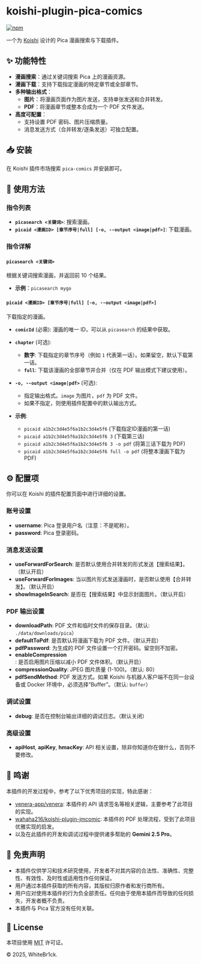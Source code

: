 # koishi-plugin-pica-comics

[![npm](https://img.shields.io/npm/v/koishi-plugin-pica-comics?style=flat-square)](https://www.npmjs.com/package/koishi-plugin-pica-comics)

一个为 [Koishi](https://koishi.chat/) 设计的 Pica 漫画搜索与下载插件。

## ✨ 功能特性

- **漫画搜索**：通过关键词搜索 Pica 上的漫画资源。
- **漫画下载**：支持下载指定漫画的特定章节或全部章节。
- **多种输出格式**：
  - **图片**：将漫画页面作为图片发送，支持单张发送和合并转发。
  - **PDF**：将漫画章节或整本合成为一个 PDF 文件发送。
- **高度可配置**：
  - 支持设置 PDF 密码、图片压缩质量。
  - 消息发送方式（合并转发/逐条发送）可独立配置。

## 📥 安装

在 Koishi 插件市场搜索 `pica-comics` 并安装即可。

## 🚀 使用方法

### 指令列表

- **`picasearch <关键词>`**: 搜索漫画。
- **`picaid <漫画ID> [章节序号|full] [-o, --output <image|pdf>]`**: 下载漫画。

### 指令详解

#### **`picasearch <关键词>`**

根据关键词搜索漫画，并返回前 10 个结果。

- **示例**：`picasearch mygo`

#### **`picaid <漫画ID> [章节序号|full] [-o, --output <image|pdf>]`**

下载指定的漫画。

- **`comicId`** (必需): 漫画的唯一 ID，可以从 `picasearch` 的结果中获取。
- **`chapter`** (可选):
  - **数字**: 下载指定的章节序号（例如 `1` 代表第一话）。如果留空，默认下载第一话。
  - **`full`**: 下载该漫画的全部章节并合并（仅在 PDF 输出模式下建议使用）。
- **`-o, --output <image|pdf>`** (可选):
  - 指定输出格式。`image` 为图片，`pdf` 为 PDF 文件。
  - 如果不指定，则使用插件配置中的默认输出方式。

- **示例**:
  - `picaid a1b2c3d4e5f6a1b2c3d4e5f6` (下载指定ID漫画的第一话)
  - `picaid a1b2c3d4e5f6a1b2c3d4e5f6 3` (下载第三话)
  - `picaid a1b2c3d4e5f6a1b2c3d4e5f6 3 -o pdf` (将第三话下载为 PDF)
  - `picaid a1b2c3d4e5f6a1b2c3d4e5f6 full -o pdf` (将整本漫画下载为 PDF)

## ⚙️ 配置项

你可以在 Koishi 的插件配置页面中进行详细的设置。

### 账号设置

- **username**: Pica 登录用户名（注意：不是昵称）。
- **password**: Pica 登录密码。

### 消息发送设置

- **useForwardForSearch**: 是否默认使用合并转发的形式发送【搜索结果】。（默认开启）
- **useForwardForImages**: 当以图片形式发送漫画时，是否默认使用【合并转发】。（默认开启）
- **showImageInSearch**: 是否在【搜索结果】中显示封面图片。（默认开启）

### PDF 输出设置

- **downloadPath**: PDF 文件和临时文件的保存目录。（默认: `./data/downloads/pica`）
- **defaultToPdf**: 是否默认将漫画下载为 PDF 文件。（默认开启）
- **pdfPassword**: 为生成的 PDF 文件设置一个打开密码。留空则不加密。
- **enableCompression**: 是否启用图片压缩以减小 PDF 文件体积。（默认开启）
- **compressionQuality**: JPEG 图片质量 (1-100)。（默认: 80）
- **pdfSendMethod**: PDF 发送方式。如果 Koishi 与机器人客户端不在同一台设备或 Docker 环境中，必须选择“Buffer”。（默认: `buffer`）

### 调试设置

- **debug**: 是否在控制台输出详细的调试日志。（默认关闭）

### 高级设置

- **apiHost**, **apiKey**, **hmacKey**: API 相关设置，除非你知道你在做什么，否则不要修改。

## 🙏 鸣谢

本插件的开发过程中，参考了以下优秀项目的实现，特此感谢：

-   [venera-app/venera](https://github.com/venera-app/venera): 本插件的 API 请求签名等相关逻辑，主要参考了此项目的实现。
-   [wahaha216/koishi-plugin-jmcomic](https://github.com/wahaha216/koishi-plugin-jmcomic): 本插件的 PDF 处理流程，受到了此项目优雅实现的启发。
-   以及在此插件的开发和调试过程中提供诸多帮助的 **Gemini 2.5 Pro**。

## 📜 免责声明

-   本插件仅供学习和技术研究使用，开发者不对其内容的合法性、准确性、完整性、有效性、及时性或适用性作任何保证。
-   用户通过本插件获取的所有内容，其版权归原作者和发行商所有。
-   用户应对使用本插件的行为负全部责任。任何由于使用本插件而导致的任何损失，开发者概不负责。
-   本插件与 Pica 官方没有任何关联。

## 📝 License

本项目使用 [MIT](LICENSE) 许可证。

© 2025, WhiteBr1ck.